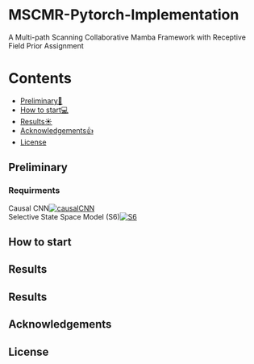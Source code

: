 # MSCMR-Pytorch-Implementation
A Multi-path Scanning Collaborative Mamba Framework with Receptive Field Prior Assignment

# Contents
- [Preliminary🔧](##Preliminary)
- [How to start💻](##Start)
- [Results☀️](##Results)
- [Acknowledgements👍](#Acknowledgements)
- [License](#License)


## Preliminary

### Requirments
Causal CNN[![causalCNN](https://img.shields.io/badge/CUDA-CNN-blue)](https://github.com/Dao-AILab/causal-conv1d/releases)  
Selective State Space Model (S6)[![S6](https://img.shields.io/badge/CUDA-S6-blue)](https://github.com/state-spaces/mamba/releases)


## How to start


## Results


## Results


## Acknowledgements


## License
